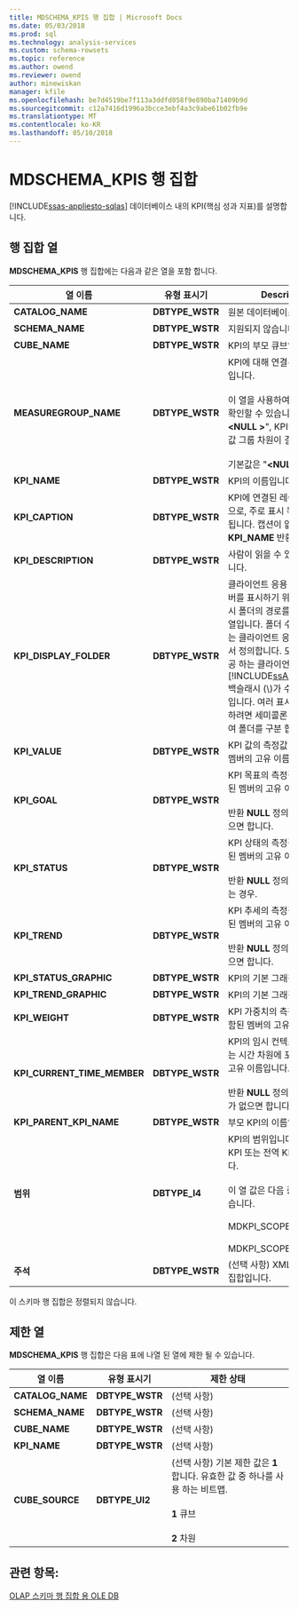 ```yaml
---
title: MDSCHEMA_KPIS 행 집합 | Microsoft Docs
ms.date: 05/03/2018
ms.prod: sql
ms.technology: analysis-services
ms.custom: schema-rowsets
ms.topic: reference
ms.author: owend
ms.reviewer: owend
author: minewiskan
manager: kfile
ms.openlocfilehash: be7d4519be7f113a3ddfd058f9e890ba71409b9d
ms.sourcegitcommit: c12a7416d1996a3bcce3ebf4a3c9abe61b02fb9e
ms.translationtype: MT
ms.contentlocale: ko-KR
ms.lasthandoff: 05/10/2018
---
```

# <a name="mdschemakpis-rowset"></a>MDSCHEMA_KPIS 행 집합
[!INCLUDE[ssas-appliesto-sqlas](../../../includes/ssas-appliesto-sqlas.md)]
  데이터베이스 내의 KPI(핵심 성과 지표)를 설명합니다.  
  
## <a name="rowset-columns"></a>행 집합 열  
 **MDSCHEMA_KPIS** 행 집합에는 다음과 같은 열을 포함 합니다.  
  
|열 이름|유형 표시기|Description|  
|-----------------|--------------------|-----------------|  
|**CATALOG_NAME**|**DBTYPE_WSTR**|원본 데이터베이스입니다.|  
|**SCHEMA_NAME**|**DBTYPE_WSTR**|지원되지 않습니다.|  
|**CUBE_NAME**|**DBTYPE_WSTR**|KPI의 부모 큐브입니다.|  
|**MEASUREGROUP_NAME**|**DBTYPE_WSTR**|KPI에 대해 연결된 측정값 그룹입니다.<br /><br /> 이 열을 사용하여 KPI의 차원을 확인할 수 있습니다. 경우 "**\<NULL >**", KPI에서 모든 측정값 그룹 차원이 결정 됩니다.<br /><br /> 기본값은 "**\<NULL >**"입니다.|  
|**KPI_NAME**|**DBTYPE_WSTR**|KPI의 이름입니다.|  
|**KPI_CAPTION**|**DBTYPE_WSTR**|KPI에 연결된 레이블 또는 캡션으로, 주로 표시 목적으로 사용됩니다. 캡션이 없는 경우 **KPI_NAME** 반환 됩니다.|  
|**KPI_DESCRIPTION**|**DBTYPE_WSTR**|사람이 읽을 수 있는 KPI 설명입니다.|  
|**KPI_DISPLAY_FOLDER**|**DBTYPE_WSTR**|클라이언트 응용 프로그램이 멤버를 표시하기 위해 사용하는 표시 폴더의 경로를 식별하는 문자열입니다. 폴더 수준 구분 기호는 클라이언트 응용 프로그램에서 정의합니다. 도구 및에서 제공 하는 클라이언트에 대 한 [!INCLUDE[ssASnoversion](../../../includes/ssasnoversion-md.md)], 백슬래시 (\\)가 수준 구분 기호입니다. 여러 표시 폴더를 제공 하려면 세미콜론 (;)를 사용 하 여 폴더를 구분 합니다.|  
|**KPI_VALUE**|**DBTYPE_WSTR**|KPI 값의 측정값 차원에 포함된 멤버의 고유 이름입니다.|  
|**KPI_GOAL**|**DBTYPE_WSTR**|KPI 목표의 측정값 차원에 포함된 멤버의 고유 이름입니다.<br /><br /> 반환 **NULL** 정의 된 목표가 없으면 합니다.|  
|**KPI_STATUS**|**DBTYPE_WSTR**|KPI 상태의 측정값 차원에 포함된 멤버의 고유 이름입니다.<br /><br /> 반환 **NULL** 정의 된 상태가 없는 경우.|  
|**KPI_TREND**|**DBTYPE_WSTR**|KPI 추세의 측정값 차원에 포함된 멤버의 고유 이름입니다.<br /><br /> 반환 **NULL** 정의 된 추세가 없으면 합니다.|  
|**KPI_STATUS_GRAPHIC**|**DBTYPE_WSTR**|KPI의 기본 그래픽 표현입니다.|  
|**KPI_TREND_GRAPHIC**|**DBTYPE_WSTR**|KPI의 기본 그래픽 표현입니다.|  
|**KPI_WEIGHT**|**DBTYPE_WSTR**|KPI 가중치의 측정값 차원에 포함된 멤버의 고유 이름입니다.|  
|**KPI_CURRENT_TIME_MEMBER**|**DBTYPE_WSTR**|KPI의 임시 컨텍스트를 정의하는 시간 차원에 포함된 멤버의 고유 이름입니다.<br /><br /> 반환 **NULL** 정의 된 시간 멤버가 없으면 합니다.|  
|**KPI_PARENT_KPI_NAME**|**DBTYPE_WSTR**|부모 KPI의 이름입니다.|  
|**범위**|**DBTYPE_I4**|KPI의 범위입니다. KPI는 세션 KPI 또는 전역 KPI일 수 있습니다.<br /><br /> 이 열 값은 다음 중 하나일 수 있습니다.<br /><br /> MDKPI_SCOPE_GLOBAL=1<br /><br /> MDKPI_SCOPE_SESSION=2|  
|**주석**|**DBTYPE_WSTR**|(선택 사항) XML 형식의 메모 집합입니다.|  
  
 이 스키마 행 집합은 정렬되지 않습니다.  
  
## <a name="restriction-columns"></a>제한 열  
 **MDSCHEMA_KPIS** 행 집합은 다음 표에 나열 된 열에 제한 될 수 있습니다.  
  
|열 이름|유형 표시기|제한 상태|  
|-----------------|--------------------|-----------------------|  
|**CATALOG_NAME**|**DBTYPE_WSTR**|(선택 사항)|  
|**SCHEMA_NAME**|**DBTYPE_WSTR**|(선택 사항)|  
|**CUBE_NAME**|**DBTYPE_WSTR**|(선택 사항)|  
|**KPI_NAME**|**DBTYPE_WSTR**|(선택 사항)|  
|**CUBE_SOURCE**|**DBTYPE_UI2**|(선택 사항) 기본 제한 값은 **1**합니다. 유효한 값 중 하나를 사용 하는 비트맵.<br /><br /> **1** 큐브<br /><br /> **2** 차원|  
  
## <a name="see-also"></a>관련 항목:  
 [OLAP 스키마 행 집합 용 OLE DB](../../../analysis-services/schema-rowsets/ole-db-olap/ole-db-for-olap-schema-rowsets.md)  
  
  
